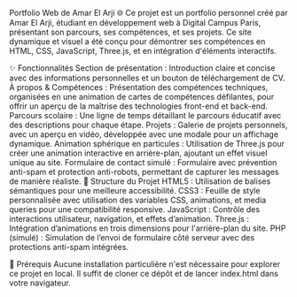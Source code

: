 Portfolio Web de Amar El Arji 🌐
Ce projet est un portfolio personnel créé par Amar El Arji, étudiant en développement web à Digital Campus Paris, présentant son parcours, ses compétences, et ses projets. Ce site dynamique et visuel a été conçu pour démontrer ses compétences en HTML, CSS, JavaScript, Three.js, et en intégration d'éléments interactifs.

✨ Fonctionnalités
Section de présentation : Introduction claire et concise avec des informations personnelles et un bouton de téléchargement de CV.
À propos & Compétences : Présentation des compétences techniques, organisées en une animation de cartes de compétences défilantes, pour offrir un aperçu de la maîtrise des technologies front-end et back-end.
Parcours scolaire : Une ligne de temps détaillant le parcours éducatif avec des descriptions pour chaque étape.
Projets : Galerie de projets personnels, avec un aperçu en vidéo, développée avec une modale pour un affichage dynamique.
Animation sphérique en particules : Utilisation de Three.js pour créer une animation interactive en arrière-plan, ajoutant un effet visuel unique au site.
Formulaire de contact simulé : Formulaire avec prévention anti-spam et protection anti-robots, permettant de capturer les messages de manière réaliste.
📂 Structure du Projet
HTML5 : Utilisation de balises sémantiques pour une meilleure accessibilité.
CSS3 : Feuille de style personnalisée avec utilisation des variables CSS, animations, et media queries pour une compatibilité responsive.
JavaScript : Contrôle des interactions utilisateur, navigation, et effets d’animation.
Three.js : Intégration d’animations en trois dimensions pour l'arrière-plan du site.
PHP (simulé) : Simulation de l’envoi de formulaire côté serveur avec des protections anti-spam intégrées.

📌 Prérequis
Aucune installation particulière n'est nécessaire pour explorer ce projet en local. Il suffit de cloner ce dépôt et de lancer index.html dans votre navigateur.
